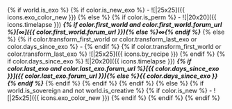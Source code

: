 {% if world.is_exo %}
    {% if color.is_new_exo %}
         - ![|25x25]({{ icons.exo_color_new }})
    {% else %}
        {% if color.is_perm %}
             - ![|20x20]({{ icons.timelapse }}) **_{% if color.first_world and color.first_world.forum_url %}[∞]({{ color.first_world.forum_url }}){% else %}∞{% endif %}_**
        {% else %}
            {% if color.transform_first_world or color.transform_last_exo or color.days_since_exo %}
                 -
            {% endif %}
            {% if color.transform_first_world or color.transform_last_exo %}
                 ![|25x25]({{ icons.by_recipe }})
            {% endif %}
            {% if color.days_since_exo %}
                 ![|20x20]({{ icons.timelapse }}) **_{% if color.last_exo and color.last_exo.forum_url %}[{{ color.days_since_exo }}]({{ color.last_exo.forum_url }}){% else %}{{ color.days_since_exo }}{% endif %}_**
            {% endif %}
        {% endif %}
    {% endif %}
{% else %}
    {% if world.is_sovereign and not world.is_creative %}
        {% if color.is_new %}
             - ![|25x25]({{ icons.exo_color_new }})
        {% endif %}
    {% endif %}
{% endif %}

